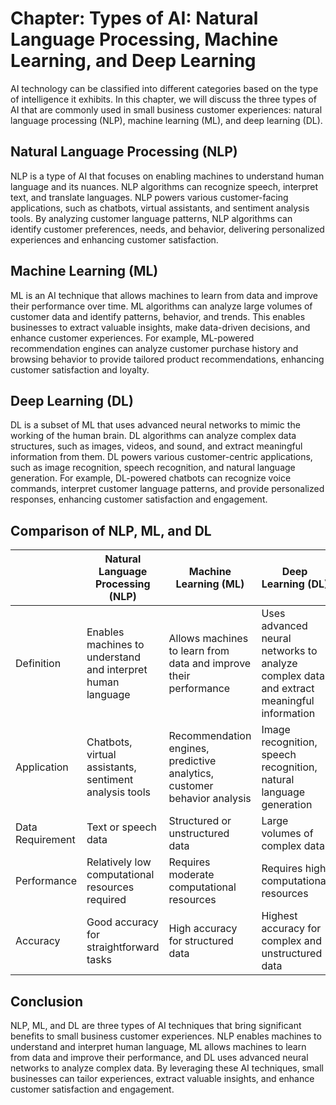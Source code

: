 Chapter: Types of AI: Natural Language Processing, Machine Learning, and Deep Learning
======================================================================================

AI technology can be classified into different categories based on the type of intelligence it exhibits. In this chapter, we will discuss the three types of AI that are commonly used in small business customer experiences: natural language processing (NLP), machine learning (ML), and deep learning (DL).

Natural Language Processing (NLP)
---------------------------------

NLP is a type of AI that focuses on enabling machines to understand human language and its nuances. NLP algorithms can recognize speech, interpret text, and translate languages. NLP powers various customer-facing applications, such as chatbots, virtual assistants, and sentiment analysis tools. By analyzing customer language patterns, NLP algorithms can identify customer preferences, needs, and behavior, delivering personalized experiences and enhancing customer satisfaction.

Machine Learning (ML)
---------------------

ML is an AI technique that allows machines to learn from data and improve their performance over time. ML algorithms can analyze large volumes of customer data and identify patterns, behavior, and trends. This enables businesses to extract valuable insights, make data-driven decisions, and enhance customer experiences. For example, ML-powered recommendation engines can analyze customer purchase history and browsing behavior to provide tailored product recommendations, enhancing customer satisfaction and loyalty.

Deep Learning (DL)
------------------

DL is a subset of ML that uses advanced neural networks to mimic the working of the human brain. DL algorithms can analyze complex data structures, such as images, videos, and sound, and extract meaningful information from them. DL powers various customer-centric applications, such as image recognition, speech recognition, and natural language generation. For example, DL-powered chatbots can recognize voice commands, interpret customer language patterns, and provide personalized responses, enhancing customer satisfaction and engagement.

Comparison of NLP, ML, and DL
-----------------------------

|                  |              Natural Language Processing (NLP)              |                          Machine Learning (ML)                           |                                    Deep Learning (DL)                                    |
|------------------|-------------------------------------------------------------|--------------------------------------------------------------------------|------------------------------------------------------------------------------------------|
| Definition       | Enables machines to understand and interpret human language | Allows machines to learn from data and improve their performance         | Uses advanced neural networks to analyze complex data and extract meaningful information |
| Application      | Chatbots, virtual assistants, sentiment analysis tools      | Recommendation engines, predictive analytics, customer behavior analysis | Image recognition, speech recognition, natural language generation                       |
| Data Requirement | Text or speech data                                         | Structured or unstructured data                                          | Large volumes of complex data                                                            |
| Performance      | Relatively low computational resources required             | Requires moderate computational resources                                | Requires high computational resources                                                    |
| Accuracy         | Good accuracy for straightforward tasks                     | High accuracy for structured data                                        | Highest accuracy for complex and unstructured data                                       |

Conclusion
----------

NLP, ML, and DL are three types of AI techniques that bring significant benefits to small business customer experiences. NLP enables machines to understand and interpret human language, ML allows machines to learn from data and improve their performance, and DL uses advanced neural networks to analyze complex data. By leveraging these AI techniques, small businesses can tailor experiences, extract valuable insights, and enhance customer satisfaction and engagement.
